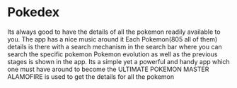 # Pokedex

Its always good to have the details of all the pokemon readily available to you.
The app has a nice music around it
Each Pokemon(805 all of them) details is there with a search mechanism in the search bar where you can search the specific 
pokemon
Pokemon evolution as well as the previous stages is shown in the app.
Its a simple yet a powerful and handy app which one must have around to become the ULTIMATE POKEMON MASTER
ALAMOFIRE is used to get the details for all the pokemon

